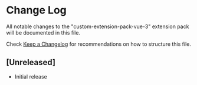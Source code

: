 # Change Log

All notable changes to the "custom-extension-pack-vue-3" extension pack will be documented in this file.

Check [Keep a Changelog](http://keepachangelog.com/) for recommendations on how to structure this file.

## [Unreleased]

- Initial release
